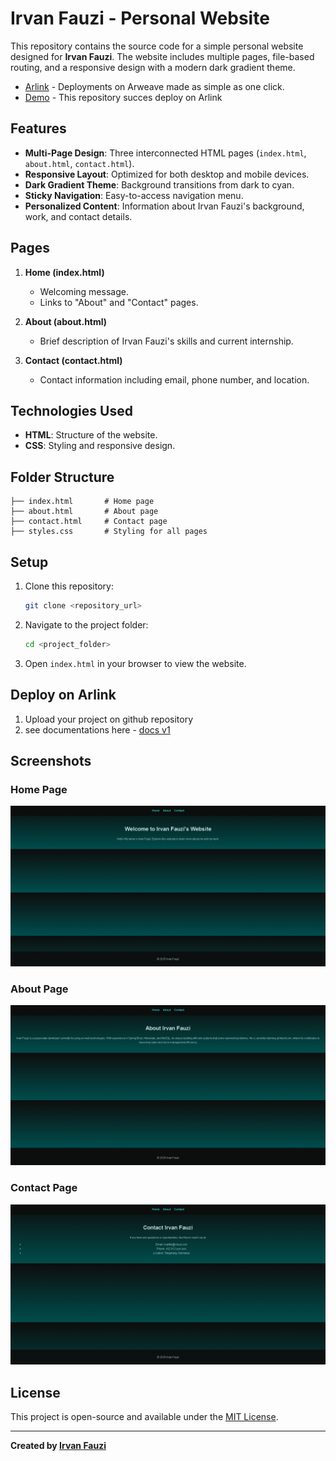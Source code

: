 # Irvan Fauzi - Personal Website

This repository contains the source code for a simple personal website designed for **Irvan Fauzi**. The website includes multiple pages, file-based routing, and a responsive design with a modern dark gradient theme.

- [Arlink](https://arlink.arweave.net/) - Deployments on Arweave made as simple as one click.
- [Demo](https://challenge-1_arlink.arweave.net/) - This repository succes deploy on Arlink

## Features

- **Multi-Page Design**: Three interconnected HTML pages (`index.html`, `about.html`, `contact.html`).
- **Responsive Layout**: Optimized for both desktop and mobile devices.
- **Dark Gradient Theme**: Background transitions from dark to cyan.
- **Sticky Navigation**: Easy-to-access navigation menu.
- **Personalized Content**: Information about Irvan Fauzi's background, work, and contact details.

## Pages

1. **Home (index.html)**
   - Welcoming message.
   - Links to "About" and "Contact" pages.

2. **About (about.html)**
   - Brief description of Irvan Fauzi's skills and current internship.

3. **Contact (contact.html)**
   - Contact information including email, phone number, and location.

## Technologies Used

- **HTML**: Structure of the website.
- **CSS**: Styling and responsive design.

## Folder Structure

```
├── index.html       # Home page
├── about.html       # About page
├── contact.html     # Contact page
├── styles.css       # Styling for all pages
```

## Setup

1. Clone this repository:
   ```bash
   git clone <repository_url>
   ```
2. Navigate to the project folder:
   ```bash
   cd <project_folder>
   ```
3. Open `index.html` in your browser to view the website.

## Deploy on Arlink

1. Upload your project on github repository
2. see documentations here - [docs v1](https://arlink.gitbook.io/arlink-docs/getting-started/quickstart)

## Screenshots

### Home Page
![Home Page Screenshot](./images/home.jpeg)

### About Page
![About Page Screenshot](./images/about.jpeg)

### Contact Page
![Contact Page Screenshot](./images/contact.jpeg)

## License

This project is open-source and available under the [MIT License](LICENSE).

---

**Created by [Irvan Fauzi](https://github.com/irvanfzi)**
